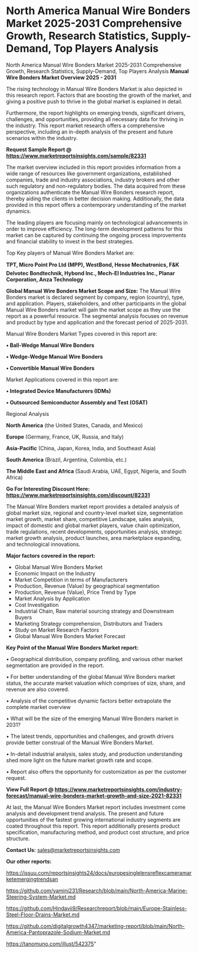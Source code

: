 # North America Manual Wire Bonders Market 2025-2031 Comprehensive Growth, Research Statistics, Supply-Demand,  Top Players Analysis
North America Manual Wire Bonders Market 2025-2031 Comprehensive Growth, Research Statistics, Supply-Demand,  Top Players Analysis
<Strong> Manual Wire Bonders Market Overview 2025 - 2031</strong>

The rising technology in Manual Wire Bonders Market is also depicted in this research report. Factors that are boosting the growth of the market, and giving a positive push to thrive in the global market is explained in detail.

Furthermore, the report highlights on emerging trends, significant drivers, challenges, and opportunities, providing all necessary data for thriving in the industry. This report market research offers a comprehensive perspective, including an in-depth analysis of the present and future scenarios within the industry.

<strong>Request Sample Report @ <a href=https://www.marketreportsinsights.com/sample/82331>https://www.marketreportsinsights.com/sample/82331</a></strong>

The market overview included in this report provides information from a wide range of resources like government organizations, established companies, trade and industry associations, industry brokers and other such regulatory and non-regulatory bodies. The data acquired from these organizations authenticate the Manual Wire Bonders research report, thereby aiding the clients in better decision making. Additionally, the data provided in this report offers a contemporary understanding of the market dynamics.

The leading players are focusing mainly on technological advancements in order to improve efficiency. The long-term development patterns for this market can be captured by continuing the ongoing process improvements and financial stability to invest in the best strategies.

Top Key players of Manual Wire Bonders Market are:

<strong>TPT, Micro Point Pro Ltd (MPP), WestBond, Hesse Mechatronics, F&K Delvotec Bondtechnik, Hybond Inc., Mech-El Industries Inc., Planar Corporation, Anza Technology</strong>

<strong><b>Global Manual Wire Bonders Market Scope and Size:</b></strong>
The Manual Wire Bonders market is declared segment by company, region (country), type, and application. Players, stakeholders, and other participants in the global Manual Wire Bonders market will gain the market scope as they use the report as a powerful resource. The segmental analysis focuses on revenue and product by type and application and the forecast period of 2025-2031.

Manual Wire Bonders Market Types covered in this report are:

<strong>• Ball-Wedge Manual Wire Bonders

• Wedge-Wedge Manual Wire Bonders

• Convertible Manual Wire Bonders</strong>

Market Applications covered in this report are:

<strong>• Integrated Device Manufacturers (IDMs)

• Outsourced Semiconductor Assembly and Test (OSAT)</strong> 

Regional Analysis

<strong>North America</strong> (the United States, Canada, and Mexico)

<strong>Europe</strong> (Germany, France, UK, Russia, and Italy)

<strong>Asia-Pacific</strong> (China, Japan, Korea, India, and Southeast Asia)

<strong>South America</strong> (Brazil, Argentina, Colombia, etc.)

<strong>The Middle East and Africa</strong> (Saudi Arabia, UAE, Egypt, Nigeria, and South Africa)

<strong>Go For Interesting Discount Here: <a href=https://www.marketreportsinsights.com/discount/82331>https://www.marketreportsinsights.com/discount/82331</a></strong>

The Manual Wire Bonders market report provides a detailed analysis of global market size, regional and country-level market size, segmentation market growth, market share, competitive Landscape, sales analysis, impact of domestic and global market players, value chain optimization, trade regulations, recent developments, opportunities analysis, strategic market growth analysis, product launches, area marketplace expanding, and technological innovations.

<strong><b>Major factors covered in the report:</b></strong>
<ul>
  <li>Global Manual Wire Bonders Market </li>
  <li>Economic Impact on the Industry</li>
  <li>Market Competition in terms of Manufacturers</li>
  <li>Production, Revenue (Value) by geographical segmentation</li>
  <li>Production, Revenue (Value), Price Trend by Type</li>
  <li>Market Analysis by Application</li>
  <li>Cost Investigation</li>
  <li>Industrial Chain, Raw material sourcing strategy and Downstream Buyers</li>
  <li>Marketing Strategy comprehension, Distributors and Traders</li>
  <li>Study on Market Research Factors</li>
  <li>Global Manual Wire Bonders Market Forecast</li>
</ul>

<strong><b>Key Point of the Manual Wire Bonders Market report:</b></strong>

• Geographical distribution, company profiling, and various other market segmentation are provided in the report.

• For better understanding of the global Manual Wire Bonders market status, the accurate market valuation which comprises of size, share, and revenue are also covered.

• Analysis of the competitive dynamic factors better extrapolate the complete market overview

• What will be the size of the emerging Manual Wire Bonders market in 2031?

• The latest trends, opportunities and challenges, and growth drivers provide better construal of the Manual Wire Bonders Market.

• In-detail industrial analysis, sales study, and production understanding shed more light on the future market growth rate and scope.

• Report also offers the opportunity for customization as per the customer request.

<strong><b>View Full Report @ <a href=https://www.marketreportsinsights.com/industry-forecast/manual-wire-bonders-market-growth-and-size-2021-82331>https://www.marketreportsinsights.com/industry-forecast/manual-wire-bonders-market-growth-and-size-2021-82331</a></b></strong>


At last, the Manual Wire Bonders Market report includes investment come analysis and development trend analysis. The present and future opportunities of the fastest growing international industry segments are coated throughout this report. This report additionally presents product specification, manufacturing method, and product cost structure, and price structure.

<strong>Contact Us:</strong>
sales@marketreportsinsights.com

<strong>Our other reports:</strong>

<a href=https://issuu.com/reportsinsights24/docs/europesinglelensreflexcameramarketemergingtrendsan>https://issuu.com/reportsinsights24/docs/europesinglelensreflexcameramarketemergingtrendsan</a>

<a href=https://github.com/yamini231/Research/blob/main/North-America-Marine-Steering-System-Market.md>https://github.com/yamini231/Research/blob/main/North-America-Marine-Steering-System-Market.md</a>

<a href=https://github.com/Hindavii9/Researchreport/blob/main/Europe-Stainless-Steel-Floor-Drains-Market.md>https://github.com/Hindavii9/Researchreport/blob/main/Europe-Stainless-Steel-Floor-Drains-Market.md</a>

<a href=https://github.com/digitalgrowth4347/marketing-report/blob/main/North-America-Pantoprazole-Sodium-Market.md>https://github.com/digitalgrowth4347/marketing-report/blob/main/North-America-Pantoprazole-Sodium-Market.md</a>

<a href=https://tanomuno.com/illust/542375>https://tanomuno.com/illust/542375</a>"
